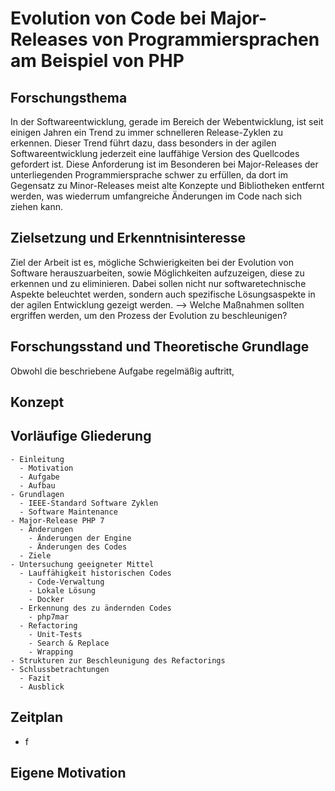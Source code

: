 # Evolution von Code bei Major-Releases von Programmiersprachen am Beispiel von PHP

## Forschungsthema

In der Softwareentwicklung, gerade im Bereich der Webentwicklung, ist seit einigen Jahren ein Trend zu immer schnelleren Release-Zyklen zu erkennen. Dieser Trend führt dazu, dass besonders in der agilen Softwareentwicklung
jederzeit eine lauffähige Version des Quellcodes gefordert ist. Diese Anforderung ist im Besonderen bei Major-Releases der unterliegenden Programmiersprache schwer zu erfüllen, da dort im Gegensatz zu Minor-Releases meist alte Konzepte und Bibliotheken entfernt werden, was wiederrum umfangreiche Änderungen im Code nach sich ziehen kann.

## Zielsetzung und Erkenntnisinteresse

Ziel der Arbeit ist es, mögliche Schwierigkeiten bei der Evolution von Software herauszuarbeiten, sowie Möglichkeiten aufzuzeigen, diese zu erkennen und zu eliminieren. Dabei sollen nicht nur softwaretechnische Aspekte beleuchtet werden, sondern auch spezifische Lösungsaspekte in der agilen Entwicklung gezeigt werden.
--> Welche Maßnahmen sollten ergriffen werden, um den Prozess der Evolution zu beschleunigen?

## Forschungsstand und Theoretische Grundlage

Obwohl die beschriebene Aufgabe regelmäßig auftritt,

## Konzept

## Vorläufige Gliederung

    - Einleitung
      - Motivation
      - Aufgabe
      - Aufbau
    - Grundlagen
      - IEEE-Standard Software Zyklen
      - Software Maintenance
    - Major-Release PHP 7
      - Änderungen
        - Änderungen der Engine
        - Änderungen des Codes
      - Ziele
    - Untersuchung geeigneter Mittel
      - Lauffähigkeit historischen Codes
        - Code-Verwaltung
        - Lokale Lösung
        - Docker
      - Erkennung des zu ändernden Codes
        - php7mar
      - Refactoring
        - Unit-Tests
        - Search & Replace
        - Wrapping
    - Strukturen zur Beschleunigung des Refactorings
    - Schlussbetrachtungen
      - Fazit
      - Ausblick

## Zeitplan
  
  - f

## Eigene Motivation
